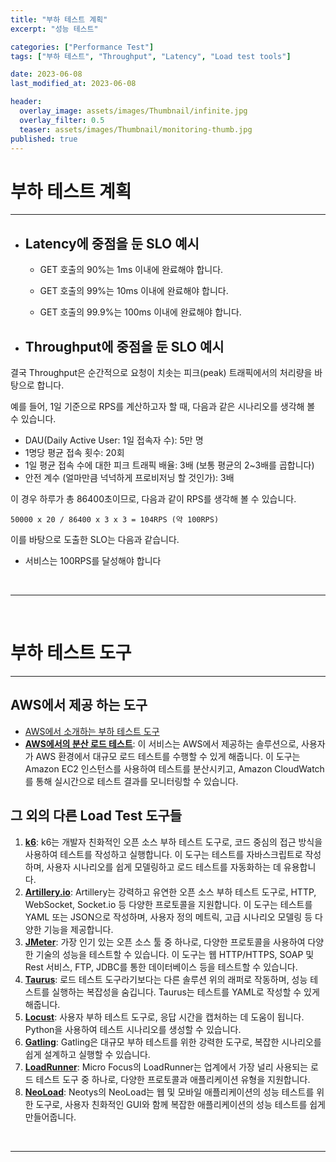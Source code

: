 ```yaml
---
title: "부하 테스트 계획"
excerpt: "성능 테스트"

categories: ["Performance Test"]
tags: ["부하 테스트", "Throughput", "Latency", "Load test tools"]

date: 2023-06-08
last_modified_at: 2023-06-08

header:
  overlay_image: assets/images/Thumbnail/infinite.jpg
  overlay_filter: 0.5 
  teaser: assets/images/Thumbnail/monitoring-thumb.jpg
published: true
---
```


# 부하 테스트 계획

---

- ## Latency에 중점을 둔 SLO 예시

  - GET 호출의 90%는 1ms 이내에 완료해야 합니다.

  - GET 호출의 99%는 10ms 이내에 완료해야 합니다.

  - GET 호출의 99.9%는 100ms 이내에 완료해야 합니다.


- ## Throughput에 중점을 둔 SLO 예시


결국 Throughput은 순간적으로 요청이 치솟는 피크(peak) 트래픽에서의 처리량을 바탕으로 합니다.

예를 들어, 1일 기준으로 RPS를 계산하고자 할 때, 다음과 같은 시나리오를 생각해 볼 수 있습니다.

- DAU(Daily Active User: 1일 접속자 수): 5만 명
- 1명당 평균 접속 횟수: 20회
- 1일 평균 접속 수에 대한 피크 트래픽 배율: 3배 (보통 평균의 2~3배를 곱합니다)
- 안전 계수 (얼마만큼 넉넉하게 프로비저닝 할 것인가): 3배

이 경우 하루가 총 86400초이므로, 다음과 같이 RPS를 생각해 볼 수 있습니다.

```
50000 x 20 / 86400 x 3 x 3 = 104RPS (약 100RPS)
```

이를 바탕으로 도출한 SLO는 다음과 같습니다.

- 서비스는 100RPS를 달성해야 합니다

<br>

---

<br>

# 부하 테스트 도구

---

## AWS에서 제공 하는 도구

- [AWS에서 소개하는 부하 테스트 도구](https://aws.amazon.com/ko/blogs/korea/how-to-loading-test-based-on-aws/)
- **[AWS에서의 분산 로드 테스트](https://aws.amazon.com/solutions/implementations/distributed-load-testing-on-aws/)**: 이 서비스는 AWS에서 제공하는 솔루션으로, 사용자가 AWS 환경에서 대규모 로드 테스트를 수행할 수 있게 해줍니다. 이 도구는 Amazon EC2 인스턴스를 사용하여 테스트를 분산시키고, Amazon CloudWatch를 통해 실시간으로 테스트 결과를 모니터링할 수 있습니다.

## 그 외의 다른 Load Test 도구들

1. **[k6](https://k6.io/)**: k6는 개발자 친화적인 오픈 소스 부하 테스트 도구로, 코드 중심의 접근 방식을 사용하여 테스트를 작성하고 실행합니다. 이 도구는 테스트를 자바스크립트로 작성하며, 사용자 시나리오를 쉽게 모델링하고 로드 테스트를 자동화하는 데 유용합니다.
2. **[Artillery.io](https://www.artillery.io/)**: Artillery는 강력하고 유연한 오픈 소스 부하 테스트 도구로, HTTP, WebSocket, Socket.io 등 다양한 프로토콜을 지원합니다. 이 도구는 테스트를 YAML 또는 JSON으로 작성하며, 사용자 정의 메트릭, 고급 시나리오 모델링 등 다양한 기능을 제공합니다.
3. **[JMeter](https://jmeter.apache.org/)**: 가장 인기 있는 오픈 소스 툴 중 하나로, 다양한 프로토콜을 사용하여 다양한 기술의 성능을 테스트할 수 있습니다. 이 도구는 웹 HTTP/HTTPS, SOAP 및 Rest 서비스, FTP, JDBC를 통한 데이터베이스 등을 테스트할 수 있습니다.
4. **[Taurus](https://gettaurus.org/)**: 로드 테스트 도구라기보다는 다른 솔루션 위의 래퍼로 작동하며, 성능 테스트를 실행하는 복잡성을 숨깁니다. Taurus는 테스트를 YAML로 작성할 수 있게 해줍니다. 
5. **[Locust](https://locust.io/)**: 사용자 부하 테스트 도구로, 응답 시간을 캡처하는 데 도움이 됩니다. Python을 사용하여 테스트 시나리오를 생성할 수 있습니다. 
6. **[Gatling](https://gatling.io/)**: Gatling은 대규모 부하 테스트를 위한 강력한 도구로, 복잡한 시나리오를 쉽게 설계하고 실행할 수 있습니다. 
7. **[LoadRunner](https://www.microfocus.com/en-us/products/loadrunner-load-testing/overview)**: Micro Focus의 LoadRunner는 업계에서 가장 널리 사용되는 로드 테스트 도구 중 하나로, 다양한 프로토콜과 애플리케이션 유형을 지원합니다.
8. **[NeoLoad](https://www.neotys.com/neoload/overview)**: Neotys의 NeoLoad는 웹 및 모바일 애플리케이션의 성능 테스트를 위한 도구로, 사용자 친화적인 GUI와 함께 복잡한 애플리케이션의 성능 테스트를 쉽게 만들어줍니다. 

<br>

---

<br>
